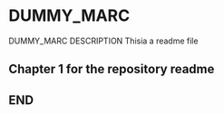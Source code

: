 # DUMMY_MARC
DUMMY_MARC DESCRIPTION
Thisia a readme file

## Chapter 1 for the repository readme

## END


